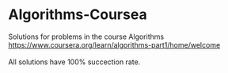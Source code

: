 # Algorithms-Coursea
Solutions for problems in the course Algorithms<br />
https://www.coursera.org/learn/algorithms-part1/home/welcome
<br /><br />
All solutions have 100% succection rate.
